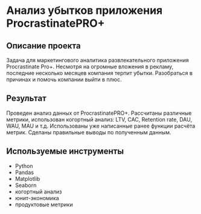 # Анализ убытков приложения ProcrastinatePRO+

## Описание проекта
Задача для маркетингового аналитика развлекательного приложения Procrastinate Pro+. Несмотря на огромные вложения в рекламу, последние несколько месяцев компания терпит убытки. Разобраться в причинах и помочь компании выйти в плюс.

## Результат
Проведен анализ данных от ProcrastinatePRO+.
Рассчитаны различные метрики, использован когортный анализ: LTV, CAC, Retention rate, DAU, WAU, MAU и т.д. Использованы уже написанные ранее функции расчёта метрик. Сделаны правильные выводы по полученным данным.

## Используемые инструменты
* Python
* Pandas
* Matplotlib
* Seaborn
* когортный анализ
* юнит-экономика
* продуктовые метрики
